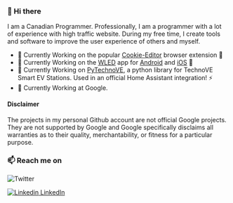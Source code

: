 ### 👋 Hi there 
I am a Canadian Programmer. 
Professionally, I am a programmer with a lot of experience with high traffic website.
During my free time, I create tools and software to improve the user experience of others and myself.

- 🔧 Currently Working on the popular [Cookie-Editor](https://cookie-editor.cgagnier.ca/) browser extension 🍪
- 🔧 Currently Working on the [WLED](https://github.com/Aircoookie/WLED/) app for [Android](https://github.com/Moustachauve/WLED-Native-Android) and [iOS](https://github.com/Moustachauve/WLED-Native-iOS) 📱
- 🧠 Currently Working on [PyTechnoVE](https://github.com/Moustachauve/pytechnove), a python library for TechnoVE Smart EV Stations. Used in an official Home Assistant integration! ⚡ 
- 💪 Currently Working at Google.

#### Disclaimer
The projects in my personal Github account are not official Google projects. They are not supported by Google and Google specifically disclaims all warranties as to their quality, merchantability, or fitness for a particular purpose.

### 📫 Reach me on 
![Twitter](https://img.shields.io/twitter/follow/moustachauve?style=social)

[![Linkedin](https://i.stack.imgur.com/gVE0j.png) LinkedIn](https://www.linkedin.com/in/cgagnier/)
